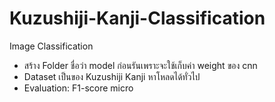 # Kuzushiji-Kanji-Classification
Image Classification

- สร้าง Folder ชื่อว่า model ก่อนรันเพราะจะใช้เก็บค่า weight ของ cnn
- Dataset เป็นของ Kuzushiji Kanji หาโหลดได้ทั่วไป
- Evaluation: F1-score micro
